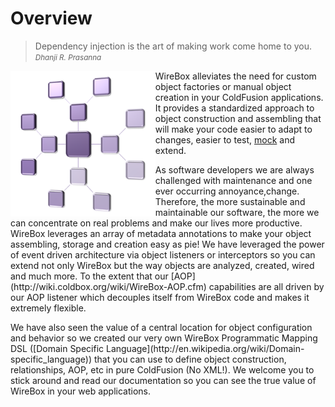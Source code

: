 # Overview

> Dependency injection is the art of making work come home to you.<br>
> <small> <i>Dhanji R. Prasanna</i></small>


<img src="../images/overview_WireBoxIcon.png" width="46%" style="float:left"> <p>WireBox alleviates the need for custom object factories or manual object creation in your ColdFusion applications. It provides a standardized approach to object construction and assembling that will make your code easier to adapt to changes, easier to test, [mock](http://wiki.coldbox.org/wiki/MockBox.cfm) and extend.</p>
<p>As software developers we are always challenged with maintenance and one ever occurring annoyance,change. Therefore, the more sustainable and maintainable our software, the more we can concentrate on real problems and make our lives more productive. WireBox leverages an array of metadata annotations to make your object assembling, storage and creation easy as pie! We have leveraged the power of event driven architecture via object listeners or interceptors so you can extend not only WireBox but the way objects are analyzed, created, wired and much more. To the extent that our [AOP](http://wiki.coldbox.org/wiki/WireBox-AOP.cfm) capabilities are all driven by our AOP listener which decouples itself from WireBox code and makes it extremely flexible.</p>
<p>We have also seen the value of a central location for object configuration and behavior so we created our very own WireBox Programmatic Mapping DSL ([Domain Specific Language](http://en.wikipedia.org/wiki/Domain-specific_language)) that you can use to define object construction, relationships, AOP, etc in pure ColdFusion (No XML!). We welcome you to stick around and read our documentation so you can see the true value of WireBox in your web applications.</p>
